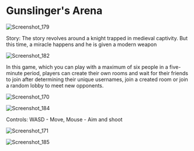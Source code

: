 # Gunslinger's Arena
![Screenshot_179](https://github.com/atakandll/Gunslingers-Arena/assets/130579265/1d11c548-77b6-4eb6-8aa6-12c44f307a7b)

 
Story:
The story revolves around a knight trapped in medieval captivity. But this time, a miracle happens and he is given a modern weapon

![Screenshot_182](https://github.com/atakandll/Gunslingers-Arena/assets/130579265/410244cf-bcb5-434a-9ba2-2091b3252515)

In this game, which you can play with a maximum of six people in a five-minute period, players can create their own rooms and wait for their friends to join after determining their unique usernames, join a created room or join a random lobby to meet new opponents.

![Screenshot_170](https://github.com/atakandll/Gunslingers-Arena/assets/130579265/48847a23-0ce1-47ea-b2c0-9d077a2444bc)



![Screenshot_184](https://github.com/atakandll/Gunslingers-Arena/assets/130579265/ba5132d6-19e1-4954-90b8-4188087db492)

Controls:
WASD - Move, 
 Mouse - Aim and shoot
 
 ![Screenshot_171](https://github.com/atakandll/Gunslingers-Arena/assets/130579265/baecd7bd-7a12-453e-bb9f-24b1b8a75602)


![Screenshot_185](https://github.com/atakandll/Gunslingers-Arena/assets/130579265/08391703-e178-48bd-aac3-f45e9747301a)



